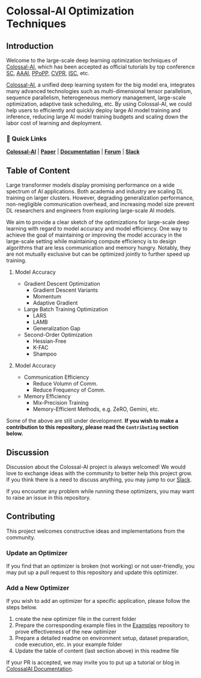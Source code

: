 # Colossal-AI Optimization Techniques

## Introduction

Welcome to the large-scale deep learning optimization techniques of [Colossal-AI](https://github.com/hpcaitech/ColossalAI),
which has been accepted as official tutorials by top conference [SC](https://sc22.supercomputing.org/), [AAAI](https://aaai.org/Conferences/AAAI-23/), [PPoPP](https://ppopp23.sigplan.org/), [CVPR](https://cvpr2023.thecvf.com/), [ISC](https://www.isc-hpc.com/), etc.


[Colossal-AI](https://github.com/hpcaitech/ColossalAI), a unified deep learning system for the big model era, integrates
many advanced technologies such as multi-dimensional tensor parallelism, sequence parallelism, heterogeneous memory management,
large-scale optimization, adaptive task scheduling, etc. By using Colossal-AI, we could help users to efficiently and
quickly deploy large AI model training and inference, reducing large AI model training budgets and scaling down the labor cost of learning and deployment.

### 🚀 Quick Links

[**Colossal-AI**](https://github.com/hpcaitech/ColossalAI) |
[**Paper**](https://arxiv.org/abs/2110.14883) |
[**Documentation**](https://www.colossalai.org/) |
[**Forum**](https://github.com/hpcaitech/ColossalAI/discussions) |
[**Slack**](https://join.slack.com/t/colossalaiworkspace/shared_invite/zt-z7b26eeb-CBp7jouvu~r0~lcFzX832w)


## Table of Content

Large transformer models display promising performance on a wide spectrum of AI applications.
Both academia and industry are scaling DL training on larger clusters. However, degrading generalization performance, non-negligible communication overhead, and increasing model size prevent DL researchers and engineers from exploring large-scale AI models.

We aim to provide a clear sketch of the optimizations for large-scale deep learning with regard to model accuracy and model efficiency.
One way to achieve the goal of maintaining or improving the model accuracy in the large-scale setting while maintaining compute efficiency is to design algorithms that
are less communication and memory hungry. Notably, they are not mutually exclusive but can
be optimized jointly to further speed up training.

1. Model Accuracy
    - Gradient Descent Optimization
      - Gradient Descent Variants
      - Momentum
      - Adaptive Gradient
    - Large Batch Training Optimization
      - LARS
      - LAMB
      - Generalization Gap
    - Second-Order Optimization
      - Hessian-Free
      - K-FAC
      - Shampoo

2. Model Accuracy
    - Communication Efficiency
      - Reduce Volumn of Comm.
      - Reduce Frequency of Comm.
    - Memory Efficiency
      - Mix-Precision Training
      - Memory-Efficient Methods, e.g. ZeRO, Gemini, etc.

Some of the above are still under development. **If you wish to make a contribution to this repository, please read the `Contributing` section below.**

## Discussion

Discussion about the Colossal-AI project is always welcomed! We would love to exchange ideas with the community to better help this project grow.
If you think there is a need to discuss anything, you may jump to our [Slack](https://join.slack.com/t/colossalaiworkspace/shared_invite/zt-z7b26eeb-CBp7jouvu~r0~lcFzX832w).

If you encounter any problem while running these optimizers, you may want to raise an issue in this repository.

## Contributing

This project welcomes constructive ideas and implementations from the community.

### Update an Optimizer

If you find that an optimizer is broken (not working) or not user-friendly, you may put up a pull request to this repository and update this optimizer.

### Add a New Optimizer

If you wish to add an optimizer for a specific application, please follow the steps below.

1. create the new optimizer file in the current folder
2. Prepare the corresponding example files in the [Examples](https://github.com/hpcaitech/ColossalAI-Examples) repository to prove effectiveness of the new optimizer
3. Prepare a detailed readme on environment setup, dataset preparation, code execution, etc. in your example folder
4. Update the table of content (last section above) in this readme file


If your PR is accepted, we may invite you to put up a tutorial or blog in [ColossalAI Documentation](https://colossalai.org/).
